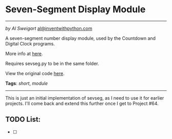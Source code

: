 # Seven-Segment Display Module
___
_by Al Sweigart_ [al@inventwithpython.com](mailto:al@inventwithpython.com)

 A seven-segment number display module, used by the Countdown and Digital Clock programs.

More info at [here](https://en.wikipedia.org/wiki/Seven-segment_display).

Requires sevseg.py to be in the same folder.

View the original code [here](https://nostarch.com/big-book-small-python-projects).

**Tags**: _short_, _module_

___

This is just an initial implementation of sevseg, as I need to use it for earlier projects. I'll come back and extend
this further once I get to Project #64.


## TODO List:

* [ ] #